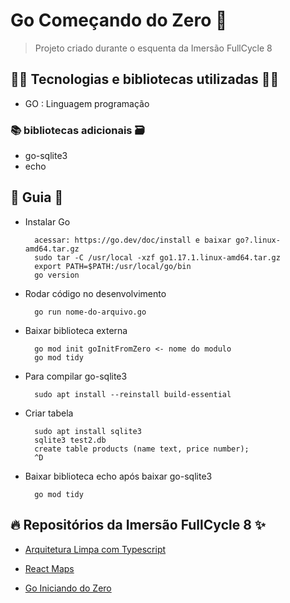 # Go Começando do Zero 🚀

> Projeto criado durante o esquenta da Imersão FullCycle 8

## 👨‍💻 Tecnologias e bibliotecas utilizadas 👩‍💻

- GO : Linguagem programação

### 📚 bibliotecas adicionais 🗃️

- go-sqlite3
- echo

## 📖 Guia 📃

- Instalar Go

        acessar: https://go.dev/doc/install e baixar go?.linux-amd64.tar.gz
        sudo tar -C /usr/local -xzf go1.17.1.linux-amd64.tar.gz
        export PATH=$PATH:/usr/local/go/bin
        go version

- Rodar código no desenvolvimento

        go run nome-do-arquivo.go

- Baixar biblioteca externa

        go mod init goInitFromZero <- nome do modulo
        go mod tidy

- Para compilar go-sqlite3

        sudo apt install --reinstall build-essential

- Criar tabela

        sudo apt install sqlite3
        sqlite3 test2.db
        create table products (name text, price number);
        ^D

- Baixar biblioteca echo após baixar go-sqlite3

        go mod tidy

## 🔥 Repositórios da Imersão FullCycle 8 ✨

- [Arquitetura Limpa com Typescript](https://github.com/rodolfoHOk/fullcycle.typescrit-clean-arch)

- [React Maps](https://github.com/rodolfoHOk/fullcycle.react-maps)

- [Go Iniciando do Zero](https://github.com/rodolfoHOk/fullcycle.go-init-from-zero)
